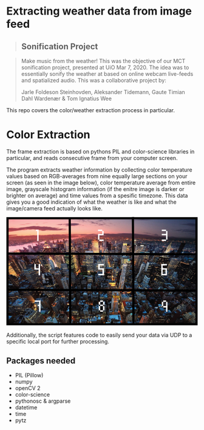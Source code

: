 # Extracting weather data from image feed

> ## Sonification Project

> Make music from the weather! This was the objective of our MCT sonification project, presented at UiO Mar 7, 2020. The idea was to essentially sonify the weather at based on online webcam live-feeds and spatialized audio. This was a collaborative project by:
> 
> Jarle Foldeson Steinhovden, Aleksander Tidemann, Gaute Timian Dahl Wardenær & Tom Ignatius Wee  


This repo covers the color/weather extraction process in particular.

# Color Extraction

The frame extraction is based on pythons PIL and color-science libraries in particular, and reads consecutive frame from your computer screen. 

The program extracts weather information by collecting color temperature values based on RGB-averages from nine equally large sections on your screen (as seen in the image below), color temperature average from entire image, grayscale histogram information (if the enitre image is darker or brighter on average) and time values from a spesific timezone. This data gives you a good indication of what the weather is like and what the image/camera feed actually looks like.

![one city](img/onecity.png)

Additionally, the script features code to easily send your data via UDP to a specific local port for further processing. 

## Packages needed

- PIL (Pillow)
- numpy
- openCV 2
- color-science
- pythonosc & argparse
- datetime
- time
- pytz


